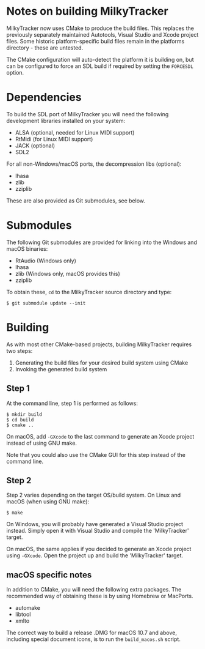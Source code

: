 # Notes on building MilkyTracker

MilkyTracker now uses CMake to produce the build files. This replaces the
previously separately maintained Autotools, Visual Studio and Xcode project
files. Some historic platform-specific build files remain in the platforms
directory - these are untested.

The CMake configuration will auto-detect the platform it is building on, but can
be configured to force an SDL build if required by setting the `FORCESDL`
option.


# Dependencies

To build the SDL port of MilkyTracker you will need the following development
libraries installed on your system:

- ALSA (optional, needed for Linux MIDI support)
- RtMidi (for Linux MIDI support)
- JACK (optional)
- SDL2

For all non-Windows/macOS ports, the decompression libs (optional):

- lhasa
- zlib
- zziplib

These are also provided as Git submodules, see below.


# Submodules

The following Git submodules are provided for linking into the Windows and macOS
binaries:

- RtAudio (Windows only)
- lhasa
- zlib (Windows only, macOS provides this)
- zziplib

To obtain these, `cd` to the MilkyTracker source directory and type:

```
$ git submodule update --init
```

# Building

As with most other CMake-based projects, building MilkyTracker requires two
steps:

1. Generating the build files for your desired build system using CMake
2. Invoking the generated build system

## Step 1
At the command line, step 1 is performed as follows:

```
$ mkdir build
$ cd build
$ cmake ..
```

On macOS, add `-GXcode` to the last command to generate an Xcode project instead
of using GNU make.

Note that you could also use the CMake GUI for this step instead of the command
line.

## Step 2
Step 2 varies depending on the target OS/build system.
On Linux and macOS (when using GNU make):

```
$ make
```

On Windows, you will probably have generated a Visual Studio project instead.
Simply open it with Visual Studio and compile the 'MilkyTracker' target.

On macOS, the same applies if you decided to generate an Xcode project using
`-GXcode`. Open the project up and build the 'MilkyTracker' target.

## macOS specific notes

In addition to CMake, you will need the following extra packages. The
recommended way of obtaining these is by using Homebrew or MacPorts.

- automake
- libtool
- xmlto

The correct way to build a release .DMG for macOS 10.7 and above, including
special document icons, is to run the `build_macos.sh` script.
